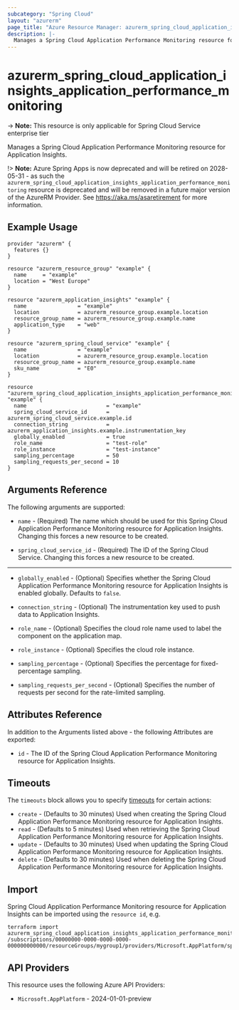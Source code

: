 ```yaml
---
subcategory: "Spring Cloud"
layout: "azurerm"
page_title: "Azure Resource Manager: azurerm_spring_cloud_application_insights_application_performance_monitoring"
description: |-
  Manages a Spring Cloud Application Performance Monitoring resource for Application Insights.
---
```


# azurerm_spring_cloud_application_insights_application_performance_monitoring

-> **Note:** This resource is only applicable for Spring Cloud Service enterprise tier

Manages a Spring Cloud Application Performance Monitoring resource for Application Insights.

!> **Note:** Azure Spring Apps is now deprecated and will be retired on 2028-05-31 - as such the `azurerm_spring_cloud_application_insights_application_performance_monitoring` resource is deprecated and will be removed in a future major version of the AzureRM Provider. See https://aka.ms/asaretirement for more information.

## Example Usage

```hcl
provider "azurerm" {
  features {}
}

resource "azurerm_resource_group" "example" {
  name     = "example"
  location = "West Europe"
}

resource "azurerm_application_insights" "example" {
  name                = "example"
  location            = azurerm_resource_group.example.location
  resource_group_name = azurerm_resource_group.example.name
  application_type    = "web"
}

resource "azurerm_spring_cloud_service" "example" {
  name                = "example"
  location            = azurerm_resource_group.example.location
  resource_group_name = azurerm_resource_group.example.name
  sku_name            = "E0"
}

resource "azurerm_spring_cloud_application_insights_application_performance_monitoring" "example" {
  name                         = "example"
  spring_cloud_service_id      = azurerm_spring_cloud_service.example.id
  connection_string            = azurerm_application_insights.example.instrumentation_key
  globally_enabled             = true
  role_name                    = "test-role"
  role_instance                = "test-instance"
  sampling_percentage          = 50
  sampling_requests_per_second = 10
}
```

## Arguments Reference

The following arguments are supported:

* `name` - (Required) The name which should be used for this Spring Cloud Application Performance Monitoring resource for Application Insights. Changing this forces a new resource to be created.

* `spring_cloud_service_id` - (Required) The ID of the Spring Cloud Service. Changing this forces a new resource to be created.

---

* `globally_enabled` - (Optional) Specifies whether the Spring Cloud Application Performance Monitoring resource for Application Insights is enabled globally. Defaults to `false`.

* `connection_string` - (Optional) The instrumentation key used to push data to Application Insights.

* `role_name` - (Optional) Specifies the cloud role name used to label the component on the application map.

* `role_instance` - (Optional) Specifies the cloud role instance.
 
* `sampling_percentage` - (Optional) Specifies the percentage for fixed-percentage sampling.

* `sampling_requests_per_second` - (Optional) Specifies the number of requests per second for the rate-limited sampling. 

## Attributes Reference

In addition to the Arguments listed above - the following Attributes are exported: 

* `id` - The ID of the Spring Cloud Application Performance Monitoring resource for Application Insights.

## Timeouts

The `timeouts` block allows you to specify [timeouts](https://developer.hashicorp.com/terraform/language/resources/configure#define-operation-timeouts) for certain actions:

* `create` - (Defaults to 30 minutes) Used when creating the Spring Cloud Application Performance Monitoring resource for Application Insights.
* `read` - (Defaults to 5 minutes) Used when retrieving the Spring Cloud Application Performance Monitoring resource for Application Insights.
* `update` - (Defaults to 30 minutes) Used when updating the Spring Cloud Application Performance Monitoring resource for Application Insights.
* `delete` - (Defaults to 30 minutes) Used when deleting the Spring Cloud Application Performance Monitoring resource for Application Insights.

## Import

Spring Cloud Application Performance Monitoring resource for Application Insights can be imported using the `resource id`, e.g.

```shell
terraform import azurerm_spring_cloud_application_insights_application_performance_monitoring.example /subscriptions/00000000-0000-0000-0000-000000000000/resourceGroups/mygroup1/providers/Microsoft.AppPlatform/spring/service1/apms/apm1
```

## API Providers
<!-- This section is generated, changes will be overwritten -->
This resource uses the following Azure API Providers:

* `Microsoft.AppPlatform` - 2024-01-01-preview
